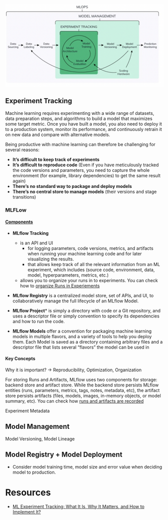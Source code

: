 ![alt text](../artifacts/images/02-model-management.png "MLOps -> Model Management -> Experiment Tracking")



## Experiment Tracking

Machine learning requires experimenting with a wide range of datasets, data preparation steps, and algorithms to build a model that maximizes some target metric. Once you have built a model, you also need to deploy it to a production system, monitor its performance, and continuously retrain it on new data and compare with alternative models.

Being productive with machine learning can therefore be challenging for several reasons:
- **It’s difficult to keep track of experiments**
- **It’s difficult to reproduce code** (Even if you have meticulously tracked the code versions and parameters, you need to capture the whole environment (for example, library dependencies) to get the same result again)
- **There’s no standard way to package and deploy models**
- **There’s no central store to manage models** (their versions and stage transitions)



### MLFLow 

#### [Components](https://mlflow.org/docs/latest/concepts.html#mlflow-components)

- **MLflow Tracking** 
    - is an API and UI
        - for logging parameters, code versions, metrics, and artifacts when running your machine learning code and for later visualizing the results.
        - that allows keep track of all the relevant information from an ML experiment, which includes (source code, environment, data, model, hyperparameters, metrics, etc.)
    - allows you to organize your runs in to experiments. You can check how to [organize Runs in Experiements](https://mlflow.org/docs/latest/tracking.html#organizing-runs-in-experiments)

- **MLflow Registry** is a centralized model store, set of APIs, and UI, to collaboratively manage the full lifecycle of an MLflow Model. 

- **MLflow Project*** is simply a directory with code or a Git repository, and uses a descriptor file or simply convention to specify its dependencies and how to run the code.
- **MLflow Models** offer a convention for packaging machine learning models in multiple flavors, and a variety of tools to help you deploy them. Each Model is saved as a directory containing arbitrary files and a descriptor file that lists several “flavors” the model can be used in


#### Key Concepts


Why it is important? -> Reproducibility, Optimization, Organization

For storing Runs and Artifacts, MLflow uses two components for storage: backend store and artifact store. 
While the backend store persists MLflow entities (runs, parameters, metrics, tags, notes, metadata, etc), the artifact store persists artifacts (files, models, images, in-memory objects, or model summary, etc). You can check how [runs and artifacts are recorded](https://mlflow.org/docs/latest/tracking.html#how-runs-and-artifacts-are-recorded)


Experiment Metadata


## Model Management
Model Versioning, Model Lineage

## Model Registry + Model Deployment

- Consider model training time, model size and error value when deciding model to production.



# Resources
- [ML Experiment Tracking: What It Is, Why It Matters, and How to Implement It?](https://neptune.ai/blog/ml-experiment-tracking)